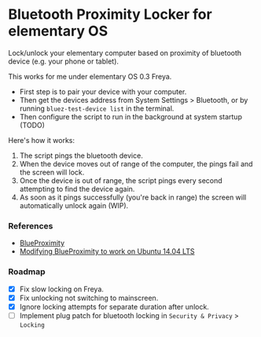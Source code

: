 Bluetooth Proximity Locker for elementary OS
==============

Lock/unlock your elementary computer based on proximity of bluetooth device (e.g. your phone or tablet).

This works for me under elementary OS 0.3 Freya.

- First step is to pair your device with your computer.
- Then get the devices address from System Settings > Bluetooth, or by running `bluez-test-device list` in the terminal.
- Then configure the script to run in the background at system startup (TODO)

Here's how it works:

1. The script pings the bluetooth device.
2. When the device moves out of range of the computer, the pings fail and the screen will lock.
3. Once the device is out of range, the script pings every second attempting to find the device again.
4. As soon as it pings successfully (you're back in range) the screen will automatically unlock again (WIP).

### References
- [BlueProximity](https://launchpad.net/blueproximity)
- [Modifying BlueProximity to work on Ubuntu 14.04 LTS](http://www.mljenkins.com/2016/01/24/blueproximity-on-ubuntu-14-04-lts/)

### Roadmap
- [x] Fix slow locking on Freya.
- [x] Fix unlocking not switching to mainscreen.
- [x] Ignore locking attempts for separate duration after unlock.
- [ ] Implement plug patch for bluetooth locking in `Security & Privacy` > `Locking`
